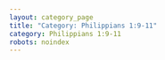 ```yaml
---
layout: category_page
title: "Category: Philippians 1:9-11"
category: Philippians 1:9-11
robots: noindex
---
```

